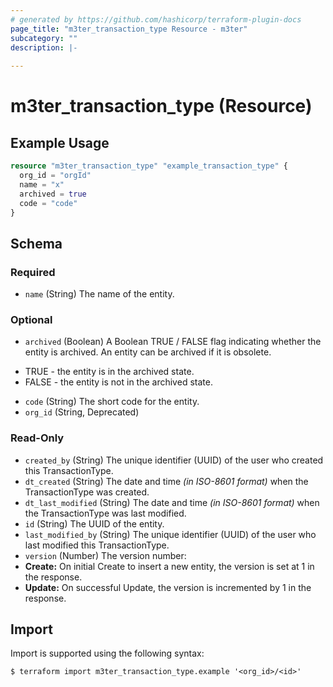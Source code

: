 ```yaml
---
# generated by https://github.com/hashicorp/terraform-plugin-docs
page_title: "m3ter_transaction_type Resource - m3ter"
subcategory: ""
description: |-
  
---
```


# m3ter_transaction_type (Resource)



## Example Usage

```terraform
resource "m3ter_transaction_type" "example_transaction_type" {
  org_id = "orgId"
  name = "x"
  archived = true
  code = "code"
}
```

<!-- schema generated by tfplugindocs -->
## Schema

### Required

- `name` (String) The name of the entity.

### Optional

- `archived` (Boolean) A Boolean TRUE / FALSE flag indicating whether the entity is archived. An entity can be archived if it is obsolete.

* TRUE - the entity is in the archived state.
* FALSE - the entity is not in the archived state.
- `code` (String) The short code for the entity.
- `org_id` (String, Deprecated)

### Read-Only

- `created_by` (String) The unique identifier (UUID) of the user who created this TransactionType.
- `dt_created` (String) The date and time *(in ISO-8601 format)* when the TransactionType was created.
- `dt_last_modified` (String) The date and time *(in ISO-8601 format)* when the TransactionType was last modified.
- `id` (String) The UUID of the entity.
- `last_modified_by` (String) The unique identifier (UUID) of the user who last modified this TransactionType.
- `version` (Number) The version number:
- **Create:** On initial Create to insert a new entity, the version is set at 1 in the response.
- **Update:** On successful Update, the version is incremented by 1 in the response.

## Import

Import is supported using the following syntax:

```shell
$ terraform import m3ter_transaction_type.example '<org_id>/<id>'
```
